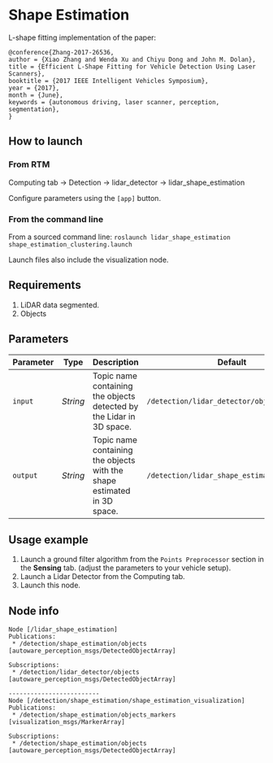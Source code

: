 # Shape Estimation

L-shape fitting implementation of the paper:

```
@conference{Zhang-2017-26536,
author = {Xiao Zhang and Wenda Xu and Chiyu Dong and John M. Dolan},
title = {Efficient L-Shape Fitting for Vehicle Detection Using Laser Scanners},
booktitle = {2017 IEEE Intelligent Vehicles Symposium},
year = {2017},
month = {June},
keywords = {autonomous driving, laser scanner, perception, segmentation},
}
```

## How to launch

### From RTM

Computing tab -> Detection -> lidar_detector -> lidar_shape_estimation

Configure parameters using the `[app]` button.

### From the command line

From a sourced command line:
`roslaunch lidar_shape_estimation shape_estimation_clustering.launch`

Launch files also include the visualization node.

## Requirements

1. LiDAR data segmented.
1. Objects

## Parameters

| Parameter | Type     | Description                                                             | Default                                     |
| --------- | -------- | ----------------------------------------------------------------------- | ------------------------------------------- |
| `input`   | _String_ | Topic name containing the objects detected by the Lidar in 3D space.    | `/detection/lidar_detector/objects`         |
| `output`  | _String_ | Topic name containing the objects with the shape estimated in 3D space. | `/detection/lidar_shape_estimation/objects` |

## Usage example

1. Launch a ground filter algorithm from the `Points Preprocessor` section in the **Sensing** tab. (adjust the parameters to your vehicle setup).
1. Launch a Lidar Detector from the Computing tab.
1. Launch this node.

## Node info

```
Node [/lidar_shape_estimation]
Publications:
 * /detection/shape_estimation/objects [autoware_perception_msgs/DetectedObjectArray]

Subscriptions:
 * /detection/lidar_detector/objects [autoware_perception_msgs/DetectedObjectArray]

-------------------------
Node [/detection/shape_estimation/shape_estimation_visualization]
Publications:
 * /detection/shape_estimation/objects_markers [visualization_msgs/MarkerArray]

Subscriptions:
 * /detection/shape_estimation/objects [autoware_perception_msgs/DetectedObjectArray]
```
